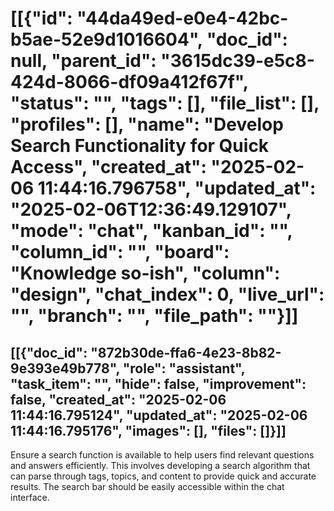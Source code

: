 # [[{"id": "44da49ed-e0e4-42bc-b5ae-52e9d1016604", "doc_id": null, "parent_id": "3615dc39-e5c8-424d-8066-df09a412f67f", "status": "", "tags": [], "file_list": [], "profiles": [], "name": "Develop Search Functionality for Quick Access", "created_at": "2025-02-06 11:44:16.796758", "updated_at": "2025-02-06T12:36:49.129107", "mode": "chat", "kanban_id": "", "column_id": "", "board": "Knowledge so-ish", "column": "design", "chat_index": 0, "live_url": "", "branch": "", "file_path": ""}]]
## [[{"doc_id": "872b30de-ffa6-4e23-8b82-9e393e49b778", "role": "assistant", "task_item": "", "hide": false, "improvement": false, "created_at": "2025-02-06 11:44:16.795124", "updated_at": "2025-02-06 11:44:16.795176", "images": [], "files": []}]]
Ensure a search function is available to help users find relevant questions and answers efficiently. This involves developing a search algorithm that can parse through tags, topics, and content to provide quick and accurate results. The search bar should be easily accessible within the chat interface.